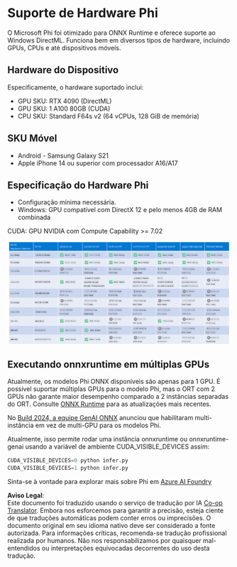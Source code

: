 <!--
CO_OP_TRANSLATOR_METADATA:
{
  "original_hash": "8cdc17ce0f10535da30b53d23fe1a795",
  "translation_date": "2025-05-09T07:48:36+00:00",
  "source_file": "md/01.Introduction/01/01.Hardwaresupport.md",
  "language_code": "br"
}
-->
# Suporte de Hardware Phi

O Microsoft Phi foi otimizado para ONNX Runtime e oferece suporte ao Windows DirectML. Funciona bem em diversos tipos de hardware, incluindo GPUs, CPUs e até dispositivos móveis.

## Hardware do Dispositivo  
Especificamente, o hardware suportado inclui:

- GPU SKU: RTX 4090 (DirectML)
- GPU SKU: 1 A100 80GB (CUDA)
- CPU SKU: Standard F64s v2 (64 vCPUs, 128 GiB de memória)

## SKU Móvel

- Android - Samsung Galaxy S21
- Apple iPhone 14 ou superior com processador A16/A17

## Especificação do Hardware Phi

- Configuração mínima necessária.
- Windows: GPU compatível com DirectX 12 e pelo menos 4GB de RAM combinada

CUDA: GPU NVIDIA com Compute Capability >= 7.02

![HardwareSupport](../../../../../translated_images/01.phihardware.925db5699da7752cf486314e6db087580583cfbcd548970f8a257e31a8aa862c.br.png)

## Executando onnxruntime em múltiplas GPUs

Atualmente, os modelos Phi ONNX disponíveis são apenas para 1 GPU. É possível suportar múltiplas GPUs para o modelo Phi, mas o ORT com 2 GPUs não garante maior desempenho comparado a 2 instâncias separadas do ORT. Consulte [ONNX Runtime](https://onnxruntime.ai/) para as atualizações mais recentes.

No [Build 2024, a equipe GenAI ONNX](https://youtu.be/WLW4SE8M9i8?si=EtG04UwDvcjunyfC) anunciou que habilitaram multi-instância em vez de multi-GPU para os modelos Phi.

Atualmente, isso permite rodar uma instância onnxruntime ou onnxruntime-genai usando a variável de ambiente CUDA_VISIBLE_DEVICES assim:

```Python
CUDA_VISIBLE_DEVICES=0 python infer.py
CUDA_VISIBLE_DEVICES=1 python infer.py
```

Sinta-se à vontade para explorar mais sobre Phi em [Azure AI Foundry](https://ai.azure.com)

**Aviso Legal**:  
Este documento foi traduzido usando o serviço de tradução por IA [Co-op Translator](https://github.com/Azure/co-op-translator). Embora nos esforcemos para garantir a precisão, esteja ciente de que traduções automáticas podem conter erros ou imprecisões. O documento original em seu idioma nativo deve ser considerado a fonte autorizada. Para informações críticas, recomenda-se tradução profissional realizada por humanos. Não nos responsabilizamos por quaisquer mal-entendidos ou interpretações equivocadas decorrentes do uso desta tradução.